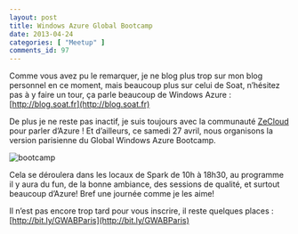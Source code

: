 ```yaml
---
layout: post
title: Windows Azure Global Bootcamp
date: 2013-04-24
categories: [ "Meetup" ]
comments_id: 97 
---
```


Comme vous avez pu le remarquer, je ne blog plus trop sur mon blog personnel en ce moment, mais beaucoup plus sur celui de Soat, n’hésitez pas à y faire un tour, ça parle beaucoup de Windows Azure : [http://blog.soat.fr](http://blog.soat.fr)

De plus je ne reste pas inactif, je suis toujours avec la communauté [ZeCloud](http://facebook.com/groups/zecloud) pour parler d’Azure ! Et d’ailleurs, ce samedi 27 avril, nous organisons la version parisienne du Global Windows Azure Bootcamp.

![bootcamp](http://globalwindowsazure.azurewebsites.net/wp-content/uploads/2013/01/bootcamp_thumb.png)

Cela se déroulera dans les locaux de Spark de 10h à 18h30, au programme il y aura du fun, de la bonne ambiance, des sessions de qualité, et surtout beaucoup d’Azure! Bref une journée comme je les aime!

Il n’est pas encore trop tard pour vous inscrire, il reste quelques places : [http://bit.ly/GWABParis](http://bit.ly/GWABParis)
